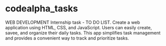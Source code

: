 # codealpha_tasks
WEB DEVELOPMENT 
Internship task - 
TO DO LIST.
Create a web application using HTML, CSS, and JavaScript. Users can easily create, savee, and organize their daily tasks. This app simplifies task management and provides a convenient way to track and prioritize tasks.
